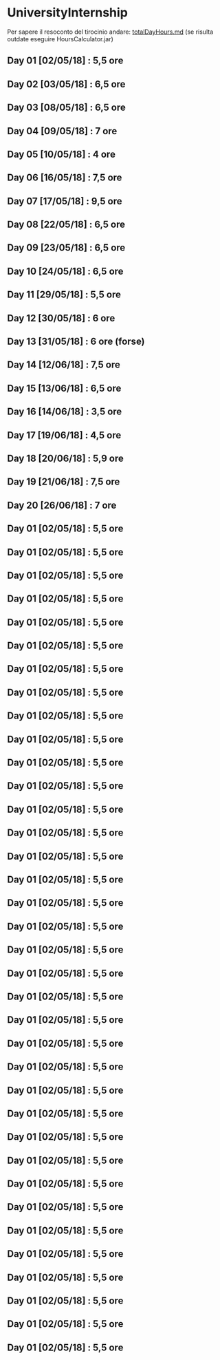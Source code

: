 # UniversityInternship

Per sapere il resoconto del tirocinio andare: [totalDayHours.md](totalDayHours.md)
(se risulta outdate eseguire HoursCalculator.jar)

## Day 01 [02/05/18] : 5,5 ore

## Day 02 [03/05/18] : 6,5 ore

## Day 03 [08/05/18] : 6,5 ore

## Day 04 [09/05/18] : 7 ore

## Day 05 [10/05/18] : 4 ore

## Day 06 [16/05/18] : 7,5 ore

## Day 07 [17/05/18] : 9,5 ore

## Day 08 [22/05/18] : 6,5 ore

## Day 09 [23/05/18] : 6,5 ore

## Day 10 [24/05/18] : 6,5 ore

## Day 11 [29/05/18] : 5,5 ore

## Day 12 [30/05/18] : 6 ore

## Day 13 [31/05/18] : 6 ore (forse)

## Day 14 [12/06/18] : 7,5 ore

## Day 15 [13/06/18] : 6,5 ore

## Day 16 [14/06/18] : 3,5 ore

## Day 17 [19/06/18] : 4,5 ore

## Day 18 [20/06/18] : 5,9 ore

## Day 19 [21/06/18] : 7,5 ore

## Day 20 [26/06/18] : 7 ore

## Day 01 [02/05/18] : 5,5 ore

## Day 01 [02/05/18] : 5,5 ore

## Day 01 [02/05/18] : 5,5 ore

## Day 01 [02/05/18] : 5,5 ore

## Day 01 [02/05/18] : 5,5 ore

## Day 01 [02/05/18] : 5,5 ore

## Day 01 [02/05/18] : 5,5 ore

## Day 01 [02/05/18] : 5,5 ore

## Day 01 [02/05/18] : 5,5 ore

## Day 01 [02/05/18] : 5,5 ore

## Day 01 [02/05/18] : 5,5 ore

## Day 01 [02/05/18] : 5,5 ore

## Day 01 [02/05/18] : 5,5 ore

## Day 01 [02/05/18] : 5,5 ore

## Day 01 [02/05/18] : 5,5 ore

## Day 01 [02/05/18] : 5,5 ore

## Day 01 [02/05/18] : 5,5 ore

## Day 01 [02/05/18] : 5,5 ore

## Day 01 [02/05/18] : 5,5 ore

## Day 01 [02/05/18] : 5,5 ore

## Day 01 [02/05/18] : 5,5 ore

## Day 01 [02/05/18] : 5,5 ore

## Day 01 [02/05/18] : 5,5 ore

## Day 01 [02/05/18] : 5,5 ore

## Day 01 [02/05/18] : 5,5 ore

## Day 01 [02/05/18] : 5,5 ore

## Day 01 [02/05/18] : 5,5 ore

## Day 01 [02/05/18] : 5,5 ore

## Day 01 [02/05/18] : 5,5 ore

## Day 01 [02/05/18] : 5,5 ore

## Day 01 [02/05/18] : 5,5 ore

## Day 01 [02/05/18] : 5,5 ore

## Day 01 [02/05/18] : 5,5 ore

## Day 01 [02/05/18] : 5,5 ore

## Day 01 [02/05/18] : 5,5 ore

## Day 01 [02/05/18] : 5,5 ore
